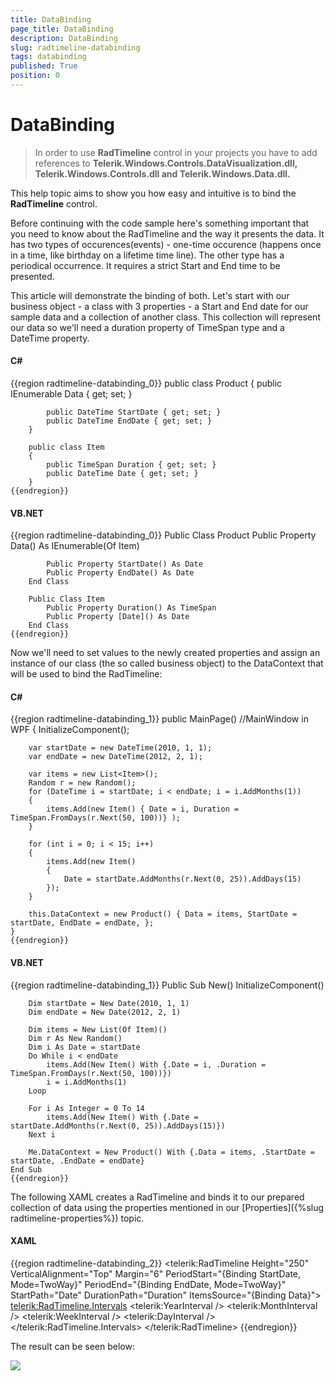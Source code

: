 ```yaml
---
title: DataBinding
page_title: DataBinding
description: DataBinding
slug: radtimeline-databinding
tags: databinding
published: True
position: 0
---
```


# DataBinding

>In order to use __RadTimeline__ control in your projects you have to add references to __Telerik.Windows.Controls.DataVisualization.dll, Telerik.Windows.Controls.dll and Telerik.Windows.Data.dll.__

This help topic aims to show you how easy and intuitive is to bind the __RadTimeline__ control.        

Before continuing with the code sample here's something important that you need to know about the RadTimeline and the way it presents the data. It has two types of occurences(events) - one-time occurence (happens once in a time, like birthday on a lifetime time line). The other type has a periodical occurrence. It requires a strict Start and End time to be presented.        

This article will demonstrate the binding of both. Let's start with our business object - a class with 3 properties - a Start and End date for our sample data and a collection of another class. This collection will represent our data so we'll need a duration property of TimeSpan type and a DateTime property.        

#### __C#__

{{region radtimeline-databinding_0}}
		public class Product
		{
			public IEnumerable<Item> Data { get; set; }
	
			public DateTime StartDate { get; set; }
			public DateTime EndDate { get; set; }
		}
	
		public class Item
		{
			public TimeSpan Duration { get; set; }
			public DateTime Date { get; set; }
		}
	{{endregion}}



#### __VB.NET__

{{region radtimeline-databinding_0}}
		Public Class Product
			Public Property Data() As IEnumerable(Of Item)
	
			Public Property StartDate() As Date
			Public Property EndDate() As Date
		End Class
	
		Public Class Item
			Public Property Duration() As TimeSpan
			Public Property [Date]() As Date
		End Class
	{{endregion}}

Now we'll need to set values to the newly created properties and assign an instance of our class (the so called business object) to the DataContext that will be used to bind the RadTimeline:        

#### __C#__

{{region radtimeline-databinding_1}}
	public MainPage() //MainWindow in WPF
	{
		InitializeComponent();
		
		var startDate = new DateTime(2010, 1, 1);
		var endDate = new DateTime(2012, 2, 1);
	
		var items = new List<Item>();
		Random r = new Random();
		for (DateTime i = startDate; i < endDate; i = i.AddMonths(1))
		{
			items.Add(new Item() { Date = i, Duration = TimeSpan.FromDays(r.Next(50, 100))} );
		}
	
		for (int i = 0; i < 15; i++)
		{
			items.Add(new Item()
			{
				Date = startDate.AddMonths(r.Next(0, 25)).AddDays(15)
			});
		}
		
		this.DataContext = new Product() { Data = items, StartDate = startDate, EndDate = endDate, };
	}	
	{{endregion}}

#### __VB.NET__

{{region radtimeline-databinding_1}}
	Public Sub New()
		InitializeComponent()
	
		Dim startDate = New Date(2010, 1, 1)
		Dim endDate = New Date(2012, 2, 1)
	
		Dim items = New List(Of Item)()
		Dim r As New Random()
		Dim i As Date = startDate
		Do While i < endDate
			items.Add(New Item() With {.Date = i, .Duration = TimeSpan.FromDays(r.Next(50, 100))})
			i = i.AddMonths(1)
		Loop
	
		For i As Integer = 0 To 14
			items.Add(New Item() With {.Date = startDate.AddMonths(r.Next(0, 25)).AddDays(15)})
		Next i
	
		Me.DataContext = New Product() With {.Data = items, .StartDate = startDate, .EndDate = endDate}
	End Sub
	{{endregion}}

The following XAML creates a RadTimeline and binds it to our prepared collection of data using the properties mentioned in our [Properties]({%slug radtimeline-properties%}) topic.        

#### __XAML__

{{region radtimeline-databinding_2}}
	<telerik:RadTimeline Height="250"
						VerticalAlignment="Top"
						Margin="6"
						PeriodStart="{Binding StartDate, Mode=TwoWay}"
						PeriodEnd="{Binding EndDate, Mode=TwoWay}"
						StartPath="Date"
						DurationPath="Duration"
						ItemsSource="{Binding Data}">
		<telerik:RadTimeline.Intervals>
			<telerik:YearInterval />
			<telerik:MonthInterval />
			<telerik:WeekInterval />
			<telerik:DayInterval />
		</telerik:RadTimeline.Intervals>
	</telerik:RadTimeline>
	{{endregion}}



The result can be seen below:

![](images/RadTimeLine_databinding.PNG)
